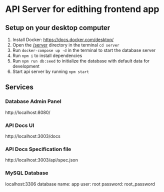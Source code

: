 # API Server for edithing frontend app

## Setup on your desktop computer
1. Install Docker: https://docs.docker.com/desktop/
2. Open the [/server](/server) directory in the terminal `cd server`
2. Run `docker-compose up -d` in the terminal to start the database server
3. Run `npm i` to install dependencies
4. Run `npm run db:seed` to initialize the database with default data for development
5. Start api server by running `npm start`

## Services

### Database Admin Panel

http://localhost:8080/

### API Docs UI

http://localhost:3003/docs

### API Docs Specification file

http://localhost:3003/api/spec.json

### MySQL Database

localhost:3306
database name: app
user: root
password: root_password

